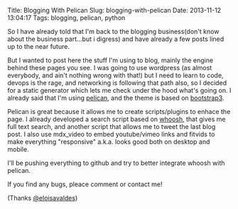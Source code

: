 Title: Blogging With Pelican
Slug: blogging-with-pelican
Date: 2013-11-12 13:04:17
Tags: blogging, pelican, python

So I have already told that I'm back to the blogging business(don't know about the business part...but i digress) and have already a few posts lined up to the near future.

But I wanted to post here the stuff I'm using to blog, mainly the engine behind these pages you see.
I was going to use wordpress (as almost everybody, and ain't nothing wrong with that!) but I need to learn to code, devops is the rage, and networking is following that path also, so I decided for a static generator which lets me check under the hood what's going on. I already said that I'm using [pelican](https://github.com/getpelican), and the theme is based on [bootstrap3](http://getbootstrap.com/). 

Pelican is great because it allows me to create scripts/plugins to enhace the page. I already developed a search script based on [whoosh](https://pypi.python.org/pypi/Whoosh/), that gives me full text search, and another script that allows me to tweet the last blog post.
I also use mdx_video to embed youtube/vimeo links and fitvids to make everything "responsive" a.k.a. looks good both on desktop and mobile.

I'll be pushing everything to github and try to better integrate whoosh with pelican.

If you find any bugs, pleace comment or contact me!

(Thanks [@eloisavaldes](https://twitter.com/eloisavaldes))